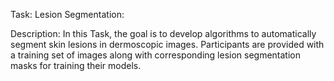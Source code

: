 Task: Lesion Segmentation:

Description: In this Task, the goal is to develop algorithms to automatically segment skin lesions in dermoscopic images. Participants are provided with a training set of images along with corresponding lesion segmentation masks for training their models.
